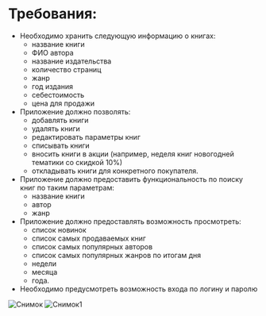 # Требования:
- Необходимо хранить следующую информацию о книгах:
  - название книги
  - ФИО автора
  - название издательства
  - количество страниц
  - жанр
  - год издания
  - себестоимость
  - цена для продажи 
- Приложение должно позволять:
  - добавлять книги
  - удалять книги
  - редактировать параметры книг
  - списывать книги
  - вносить книги в акции (например, неделя книг новогодней тематики со скидкой 10%)
  - откладывать книги для конкретного покупателя. 
- Приложение должно предоставить функциональность по поиску книг по таким параметрам:
  - название книги
  - автор
  - жанр
- Приложение должно предоставлять возможность просмотреть:
  - список новинок
  - список самых продаваемых книг
  - список самых популярных авторов
  - список самых популярных жанров по итогам дня
  - недели
  - месяца
  - года. 
- Необходимо предусмотреть возможность входа по логину и паролю

![Снимок](https://user-images.githubusercontent.com/36745094/67957911-5c98d000-fc07-11e9-92b0-5434147c69df.PNG)
![Снимок1](https://user-images.githubusercontent.com/36745094/67957910-5c003980-fc07-11e9-876c-fd205861e83f.PNG)
